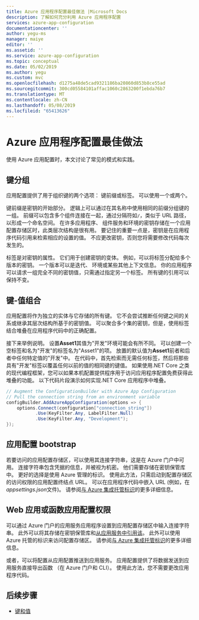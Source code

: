 ```yaml
---
title: Azure 应用程序配置最佳做法 |Microsoft Docs
description: 了解如何充分利用 Azure 应用程序配置
services: azure-app-configuration
documentationcenter: ''
author: yegu-ms
manager: maiye
editor: ''
ms.assetid: ''
ms.service: azure-app-configuration
ms.topic: conceptual
ms.date: 05/02/2019
ms.author: yegu
ms.custom: mvc
ms.openlocfilehash: d1275a48de5cad9321186ba20860d853b8ce55ad
ms.sourcegitcommit: 300cd05584101affac1060c2863200f1ebda76b7
ms.translationtype: MT
ms.contentlocale: zh-CN
ms.lasthandoff: 05/08/2019
ms.locfileid: "65413626"
---
```

# <a name="azure-app-configuration-best-practices"></a>Azure 应用程序配置最佳做法

使用 Azure 应用配置时，本文讨论了常见的模式和实践。

## <a name="key-groupings"></a>键分组

应用配置提供了用于组织键的两个选项： 键前缀或标签。 可以使用一个或两个。

键前缀是密钥的开始部分。 逻辑上可以通过在其名称中使用相同的前缀分组键的一组。 前缀可以包含多个组件连接在一起，通过分隔符如`/`，类似于 URL 路径，以形成一个命名空间。 在许多应用程序、 组件服务和环境的密钥存储在一个应用配置存储区时，此类层次结构是很有用。 要记住的重要一点是，密钥是在应用程序代码引用来检索相应的设置的值。 不应更改密钥，否则您将需要修改代码每次发生的。

标签是对密钥的属性。 它们用于创建密钥的变体。 例如，可以将标签分配给多个版本的密钥。 一个版本可以是迭代、 环境或某些其他上下文信息。 你的应用程序可以请求一组完全不同的密钥值，只需通过指定另一个标签。 所有键的引用可以保持不变。

## <a name="key-value-compositions"></a>键-值组合

应用配置将作为独立的实体与它存储的所有键。 它不会尝试推断任何键之间的关系或继承其层次结构所基于的密钥值。 可以聚合多个集的密钥，但是，使用标签结合堆叠在应用程序代码中的正确配置。

接下来举例说明。 设置**Asset1**其值为"开发"环境可能会有所不同。 可以创建一个空标签和名为"开发"的标签名为"Asset1"的项。 放置的默认值为**Asset1**前者和后者中任何特定值的"开发"中。 在代码中，首先检索而无需任何标签，然后将那些具有"开发"标签以覆盖任何以前的值的相同键的键值。 如果使用.NET Core 之类的现代编程框架，您可以如果本机配置提供程序用于访问应用程序配置免费获得此堆叠的功能。 以下代码片段演示如何实现.NET Core 应用程序中堆叠。

```csharp
// Augment the ConfigurationBuilder with Azure App Configuration
// Pull the connection string from an environment variable
configBuilder.AddAzureAppConfiguration(options => {
    options.Connect(configuration["connection_string"])
           .Use(KeyFilter.Any, LabelFilter.Null)
           .Use(KeyFilter.Any, "Development");
});
```

## <a name="app-configuration-bootstrap"></a>应用配置 bootstrap

若要访问的应用配置存储区，可以使用其连接字符串，这是在 Azure 门户中可用。 连接字符串包含凭据的信息，并被视为机密。 他们需要存储在密钥保管库中。 更好的选择是使用 Azure 管理的标识。 使用此方法，只需启动到配置存储区的访问权限的应用配置终结点 URL。 可以在应用程序代码中嵌入 URL (例如，在*appsettings.json*文件)。 请参阅[与 Azure 集成托管标识](howto-integrate-azure-managed-service-identity.md)的更多详细信息。

## <a name="web-app-or-function-access-to-app-configuration"></a>Web 应用或函数应用配置权限

可以通过 Azure 门户的应用服务应用程序设置到应用配置存储区中输入连接字符串。 此外可以将其存储在密钥保管库和[从应用服务中引用该](https://docs.microsoft.com/azure/app-service/app-service-key-vault-references)。 此外可以使用 Azure 托管的标识来访问配置存储区。 请参阅[与 Azure 集成托管标识](howto-integrate-azure-managed-service-identity.md)的更多详细信息。

或者，可以将配置从应用配置推送到应用服务。 应用配置提供了将数据发送到应用服务直接导出函数 （在 Azure 门户和 CLI）。 使用此方法，您不需要更改应用程序代码。

## <a name="next-steps"></a>后续步骤

* [键和值](./concept-key-value.md)

